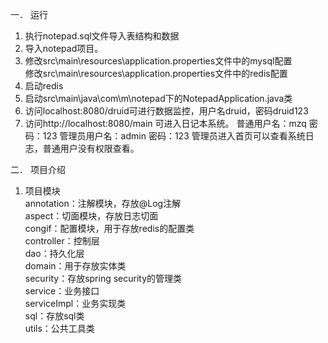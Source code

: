 一．	运行
1.	执行notepad.sql文件导入表结构和数据
2.	导入notepad项目。
3.	修改src\main\resources\application.properties文件中的mysql配置  
   修改src\main\resources\application.properties文件中的redis配置
4.	启动redis
5.	启动src\main\java\com\m\notepad下的NotepadApplication.java类
6.	访问localhost:8080/druid可进行数据监控，用户名druid，密码druid123
7.	访问http://localhost:8080/main 可进入日记本系统。
普通用户名：mzq   密码：123
管理员用户名：admin   密码：123
管理员进入首页可以查看系统日志，普通用户没有权限查看。

二．	项目介绍
1.	项目模块  
 annotation：注解模块，存放@Log注解  
 aspect：切面模块，存放日志切面  
 congif：配置模块，用于存放redis的配置类  
 controller：控制层  
 dao：持久化层  
 domain：用于存放实体类  
 security：存放spring security的管理类  
 service：业务接口  
 serviceImpl：业务实现类  
 sql：存放sql类  
 utils：公共工具类  



